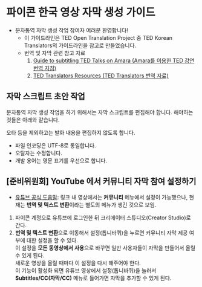 # 파이콘 한국 영상 자막 생성 가이드

* 문자통역 자막 생성 작업 참여자 여러분 환영합니다!
    * 이 가이드라인은 TED Open Translation Project 중 TED Korean Translators의 가이드라인을 참고로 만들었습니다.
    * 번역 및 자막 관련 참고 자료
        1. [Guide to subtitling TED Talks on Amara (Amara를 이용한 TED 강연 번역 지침)](https://docs.google.com/document/pub?utm_campaign&id=1PNv_ZmHzbdER1rzoo8J65Xgm3nZ7WcjjBhumIPkD6Yg&utm_medium=on.ted.com-static&utm_source=amara.org&utm_content=awesm-publisher)
        2. [TED Translators Resources (TED Translators 번역  자료)](http://translations.ted.org/wiki/OTP_Resources:_Main_guide)
        
## 자막 스크립트 초안 작업

문자통역 자막 생성 작업을 하기 위해서는 자막 스크립트를 편집해야 합니다. 해야하는 것들은 아래와 같습니다.

오타 등을 제외하고는 발화 내용을 편집하지 않도록 합니다.

* 파일 인코딩은 UTF-8로 통일합니다.
* 오탈자는 수정합니다.
* 개발 용어는 영문 표기를 우선으로 합니다.

## [준비위원회] YouTube 에서 커뮤니티 자막 참여 설정하기

* [유튜브 공식 도움말](https://support.google.com/youtube/answer/6052538?hl=ko): 링크 내 영상에서는 **커뮤니티** 메뉴에서 설정이 가능했으나,
현재는 **번역 및 텍스트 변환**이라는 별도의 메뉴가 생긴 것으로 보임.

1. 파이콘 계정으로 유튜브에 로그인한 뒤 크리에이터 스튜디오(Creator Studio)로 간다.
2. **번역 및 텍스트 변환**으로 이동해서 설정(톱니바퀴)을 누르면 커뮤니티 자막 제공 여부에 대한 설정을 할 수 있다.<br>이 설정을 **모든 동영상에서 사용**으로 바꾸면 일반 사용자들이 자막을 만들어서 올릴 수 있게 된다.<br>새로운 영상을 올릴 때마다 이 설정을 다시 해주어야 한다.<br>이 기능이 활성화 되면 유튜브 영상에서 설정(톱니바퀴)을 눌러서 **Subtitles/CC(자막/CC)** 메뉴로 들어가면 자막을 추가할 수 있게 된다.
